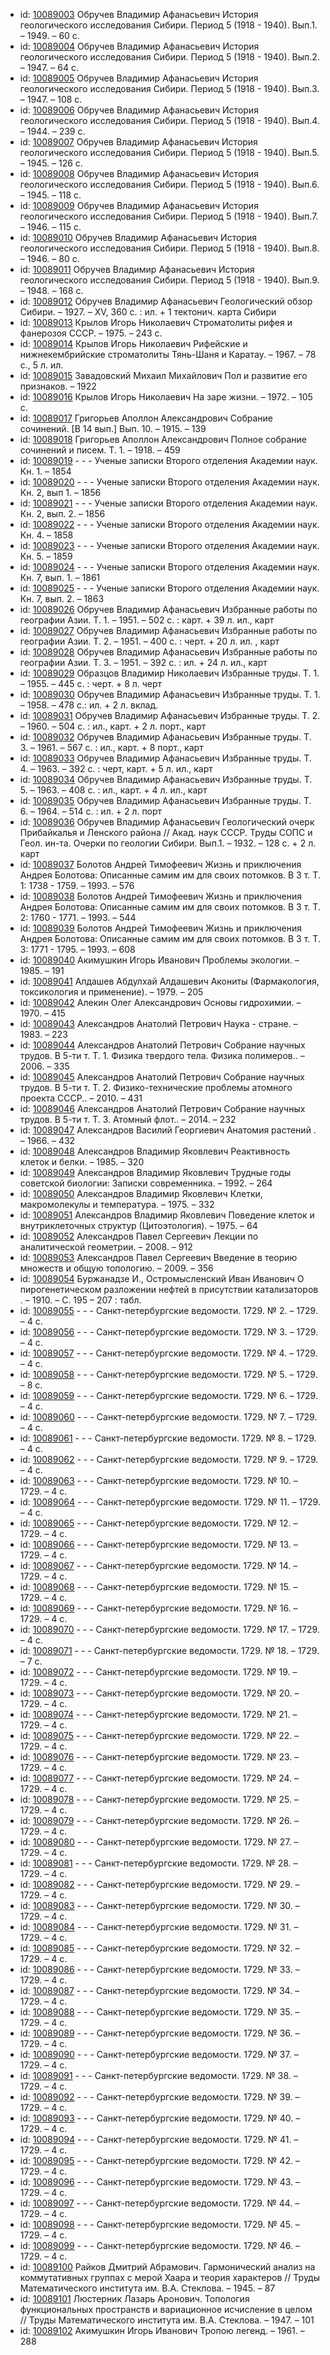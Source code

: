 <ul>
<li>id: <a href="http://books.e-heritage.ru/book/10089003">10089003</a>	Обручев Владимир Афанасьевич История геологического исследования Сибири. Период 5 (1918 - 1940). Вып.1. – 1949. – 60 с.</li>
<li>id: <a href="http://books.e-heritage.ru/book/10089004">10089004</a>	Обручев Владимир Афанасьевич История геологического исследования Сибири. Период 5 (1918 - 1940). Вып.2. – 1947. – 64 с.</li>
<li>id: <a href="http://books.e-heritage.ru/book/10089005">10089005</a>	Обручев Владимир Афанасьевич История геологического исследования Сибири. Период 5 (1918 - 1940). Вып.3. – 1947. – 108 с.</li>
<li>id: <a href="http://books.e-heritage.ru/book/10089006">10089006</a>	Обручев Владимир Афанасьевич История геологического исследования Сибири. Период 5 (1918 - 1940). Вып.4. – 1944. – 239 с.</li>
<li>id: <a href="http://books.e-heritage.ru/book/10089007">10089007</a>	Обручев Владимир Афанасьевич История геологического исследования Сибири. Период 5 (1918 - 1940). Вып.5. – 1945. – 126 с.</li>
<li>id: <a href="http://books.e-heritage.ru/book/10089008">10089008</a>	Обручев Владимир Афанасьевич История геологического исследования Сибири. Период 5 (1918 - 1940). Вып.6. – 1945. – 118 с.</li>
<li>id: <a href="http://books.e-heritage.ru/book/10089009">10089009</a>	Обручев Владимир Афанасьевич История геологического исследования Сибири. Период 5 (1918 - 1940). Вып.7. – 1946. – 115 с.</li>
<li>id: <a href="http://books.e-heritage.ru/book/10089010">10089010</a>	Обручев Владимир Афанасьевич История геологического исследования Сибири. Период 5 (1918 - 1940). Вып.8. – 1946. – 80 с.</li>
<li>id: <a href="http://books.e-heritage.ru/book/10089011">10089011</a>	Обручев Владимир Афанасьевич История геологического исследования Сибири. Период 5 (1918 - 1940). Вып.9. – 1948. – 168 с.</li>
<li>id: <a href="http://books.e-heritage.ru/book/10089012">10089012</a>	Обручев Владимир Афанасьевич Геологический обзор Сибири. – 1927. – XV, 360 с. : ил. + 1 тектонич. карта Сибири</li>
<li>id: <a href="http://books.e-heritage.ru/book/10089013">10089013</a>	Крылов Игорь Николаевич Строматолиты рифея и фанерозоя СССР. – 1975. – 243 с.</li>
<li>id: <a href="http://books.e-heritage.ru/book/10089014">10089014</a>	Крылов Игорь Николаевич Рифейские и нижнекембрийские строматолиты Тянь-Шаня и Каратау. – 1967. – 78 с., 5 л. ил.</li>
<li>id: <a href="http://books.e-heritage.ru/book/10089015">10089015</a>	Завадовский Михаил Михайлович Пол и развитие его признаков. – 1922</li>
<li>id: <a href="http://books.e-heritage.ru/book/10089016">10089016</a>	Крылов Игорь Николаевич На заре жизни. – 1972. – 105 с.</li>
<li>id: <a href="http://books.e-heritage.ru/book/10089017">10089017</a>	Григорьев Аполлон Александрович Собрание сочинений. [В 14 вып.] Вып. 10. – 1915. – 139</li>
<li>id: <a href="http://books.e-heritage.ru/book/10089018">10089018</a>	Григорьев Аполлон Александрович Полное собрание сочинений и писем. Т. 1. – 1918. – 459</li>
<li>id: <a href="http://books.e-heritage.ru/book/10089019">10089019</a>	- - - Ученые записки Второго отделения Академии наук. Кн. 1. – 1854</li>
<li>id: <a href="http://books.e-heritage.ru/book/10089020">10089020</a>	- - - Ученые записки Второго отделения Академии наук. Кн. 2, вып 1. – 1856</li>
<li>id: <a href="http://books.e-heritage.ru/book/10089021">10089021</a>	- - - Ученые записки Второго отделения Академии наук. Кн. 2, вып. 2. – 1856</li>
<li>id: <a href="http://books.e-heritage.ru/book/10089022">10089022</a>	- - - Ученые записки Второго отделения Академии наук. Кн. 4. – 1858</li>
<li>id: <a href="http://books.e-heritage.ru/book/10089023">10089023</a>	- - - Ученые записки Второго отделения Академии наук. Кн. 5. – 1859</li>
<li>id: <a href="http://books.e-heritage.ru/book/10089024">10089024</a>	- - - Ученые записки Второго отделения Академии наук. Кн. 7, вып. 1. – 1861</li>
<li>id: <a href="http://books.e-heritage.ru/book/10089025">10089025</a>	- - - Ученые записки Второго отделения Академии наук. Кн. 7, вып. 2. – 1863</li>
<li>id: <a href="http://books.e-heritage.ru/book/10089026">10089026</a>	Обручев Владимир Афанасьевич Избранные работы по географии Азии. Т. 1. – 1951. – 502 с. : карт. + 39 л. ил., карт</li>
<li>id: <a href="http://books.e-heritage.ru/book/10089027">10089027</a>	Обручев Владимир Афанасьевич Избранные работы по географии Азии. Т. 2. – 1951. – 400 с. : черт. + 20 л. ил. , карт</li>
<li>id: <a href="http://books.e-heritage.ru/book/10089028">10089028</a>	Обручев Владимир Афанасьевич Избранные работы по географии Азии. Т. 3. – 1951. – 392 с. : ил. + 24 л. ил., карт</li>
<li>id: <a href="http://books.e-heritage.ru/book/10089029">10089029</a>	Образцов Владимир Николаевич Избранные труды. Т. 1. – 1955. – 445 с. : черт. + 8 л. черт</li>
<li>id: <a href="http://books.e-heritage.ru/book/10089030">10089030</a>	Обручев Владимир Афанасьевич Избранные труды. Т. 1. – 1958. – 478 с.: ил. + 2 л. вклад.</li>
<li>id: <a href="http://books.e-heritage.ru/book/10089031">10089031</a>	Обручев Владимир Афанасьевич Избранные труды. Т. 2. – 1960. – 504 с. : ил., карт. + 2 л. порт., карт</li>
<li>id: <a href="http://books.e-heritage.ru/book/10089032">10089032</a>	Обручев Владимир Афанасьевич Избранные труды. Т. 3. – 1961. – 567 с. : ил., карт. + 8 порт., карт</li>
<li>id: <a href="http://books.e-heritage.ru/book/10089033">10089033</a>	Обручев Владимир Афанасьевич Избранные труды. Т. 4. – 1963. – 392 с. : черт, карт. + 5 л. ил., карт</li>
<li>id: <a href="http://books.e-heritage.ru/book/10089034">10089034</a>	Обручев Владимир Афанасьевич Избранные труды. Т. 5. – 1963. – 408 с. : ил., карт. + 4 л. ил., карт</li>
<li>id: <a href="http://books.e-heritage.ru/book/10089035">10089035</a>	Обручев Владимир Афанасьевич Избранные труды. Т. 6. – 1964. – 514 с. : ил. + 2 л. порт</li>
<li>id: <a href="http://books.e-heritage.ru/book/10089036">10089036</a>	Обручев Владимир Афанасьевич Геологический очерк Прибайкалья и Ленского района // Акад. наук СССР. Труды СОПС и Геол. ин-та. Очерки по геологии Сибири. Вып.1. – 1932. – 128 с. + 2 л. карт</li>
<li>id: <a href="http://books.e-heritage.ru/book/10089037">10089037</a>	Болотов Андрей Тимофеевич Жизнь и приключения Андрея Болотова: Описанные самим им для своих потомков. В 3 т. Т. 1: 1738 - 1759. – 1993. – 576</li>
<li>id: <a href="http://books.e-heritage.ru/book/10089038">10089038</a>	Болотов Андрей Тимофеевич Жизнь и приключения Андрея Болотова: Описанные самим им для своих потомков. В 3 т. Т. 2: 1760 - 1771. – 1993. – 544</li>
<li>id: <a href="http://books.e-heritage.ru/book/10089039">10089039</a>	Болотов Андрей Тимофеевич Жизнь и приключения Андрея Болотова: Описанные самим им для своих потомков. В 3 т. Т. 3: 1771 - 1795. – 1993. – 608</li>
<li>id: <a href="http://books.e-heritage.ru/book/10089040">10089040</a>	Акимушкин Игорь Иванович Проблемы экологии. – 1985. – 191</li>
<li>id: <a href="http://books.e-heritage.ru/book/10089041">10089041</a>	Алдашев Абдулхай Алдашевич Акониты (Фармакология, токсикология и применение). – 1979. – 205</li>
<li>id: <a href="http://books.e-heritage.ru/book/10089042">10089042</a>	Алекин Олег Александрович Основы гидрохимии. – 1970. – 415</li>
<li>id: <a href="http://books.e-heritage.ru/book/10089043">10089043</a>	Александров Анатолий Петрович Наука - стране. – 1983. – 223</li>
<li>id: <a href="http://books.e-heritage.ru/book/10089044">10089044</a>	Александров Анатолий Петрович Собрание научных трудов. В 5-ти т. Т. 1. Физика твердого тела. Физика полимеров.. – 2006. – 335</li>
<li>id: <a href="http://books.e-heritage.ru/book/10089045">10089045</a>	Александров Анатолий Петрович Собрание научных трудов. В 5-ти т. Т. 2. Физико-технические проблемы атомного проекта СССР.. – 2010. – 431</li>
<li>id: <a href="http://books.e-heritage.ru/book/10089046">10089046</a>	Александров Анатолий Петрович Собрание научных трудов. В 5-ти т. Т. 3. Атомный флот.. – 2014. – 232</li>
<li>id: <a href="http://books.e-heritage.ru/book/10089047">10089047</a>	Александров Василий Георгиевич Анатомия растений . – 1966. – 432</li>
<li>id: <a href="http://books.e-heritage.ru/book/10089048">10089048</a>	Александров Владимир Яковлевич Реактивность клеток и белки. – 1985. – 320</li>
<li>id: <a href="http://books.e-heritage.ru/book/10089049">10089049</a>	Александров Владимир Яковлевич Трудные годы советской биологии: Записки современника. – 1992. – 264</li>
<li>id: <a href="http://books.e-heritage.ru/book/10089050">10089050</a>	Александров Владимир Яковлевич Клетки, макромолекулы и температура. – 1975. – 332</li>
<li>id: <a href="http://books.e-heritage.ru/book/10089051">10089051</a>	Александров Владимир Яковлевич Поведение клеток и внутриклеточных структур (Цитоэтология). – 1975. – 64</li>
<li>id: <a href="http://books.e-heritage.ru/book/10089052">10089052</a>	Александров Павел Сергеевич Лекции по аналитической геометрии. – 2008. – 912</li>
<li>id: <a href="http://books.e-heritage.ru/book/10089053">10089053</a>	Александров Павел Сергеевич Введение в теорию множеств и общую топологию. – 2009. – 356</li>
<li>id: <a href="http://books.e-heritage.ru/book/10089054">10089054</a>	Буржанадзе И., Остромысленский Иван Иванович О пирогенетическом разложении нефтей в присутствии катализаторов . – 1910. – С. 195 – 207 : табл.</li>
<li>id: <a href="http://books.e-heritage.ru/book/10089055">10089055</a>	- - - Санкт-петербургские ведомости. 1729. № 2. – 1729. – 4 с.</li>
<li>id: <a href="http://books.e-heritage.ru/book/10089056">10089056</a>	- - - Санкт-петербургские ведомости. 1729. № 3. – 1729. – 4 с.</li>
<li>id: <a href="http://books.e-heritage.ru/book/10089057">10089057</a>	- - - Санкт-петербургские ведомости. 1729. № 4. – 1729. – 4 с.</li>
<li>id: <a href="http://books.e-heritage.ru/book/10089058">10089058</a>	- - - Санкт-петербургские ведомости. 1729. № 5. – 1729. – 8 с.</li>
<li>id: <a href="http://books.e-heritage.ru/book/10089059">10089059</a>	- - - Санкт-петербургские ведомости. 1729. № 6. – 1729. – 4 с.</li>
<li>id: <a href="http://books.e-heritage.ru/book/10089060">10089060</a>	- - - Санкт-петербургские ведомости. 1729. № 7. – 1729. – 4 с.</li>
<li>id: <a href="http://books.e-heritage.ru/book/10089061">10089061</a>	- - - Санкт-петербургские ведомости. 1729. № 8. – 1729. – 4 с.</li>
<li>id: <a href="http://books.e-heritage.ru/book/10089062">10089062</a>	- - - Санкт-петербургские ведомости. 1729. № 9. – 1729. – 4 с.</li>
<li>id: <a href="http://books.e-heritage.ru/book/10089063">10089063</a>	- - - Санкт-петербургские ведомости. 1729. № 10. – 1729. – 4 с.</li>
<li>id: <a href="http://books.e-heritage.ru/book/10089064">10089064</a>	- - - Санкт-петербургские ведомости. 1729. № 11. – 1729. – 4 с.</li>
<li>id: <a href="http://books.e-heritage.ru/book/10089065">10089065</a>	- - - Санкт-петербургские ведомости. 1729. № 12. – 1729. – 4 с.</li>
<li>id: <a href="http://books.e-heritage.ru/book/10089066">10089066</a>	- - - Санкт-петербургские ведомости. 1729. № 13. – 1729. – 4 с.</li>
<li>id: <a href="http://books.e-heritage.ru/book/10089067">10089067</a>	- - - Санкт-петербургские ведомости. 1729. № 14. – 1729. – 4 с.</li>
<li>id: <a href="http://books.e-heritage.ru/book/10089068">10089068</a>	- - - Санкт-петербургские ведомости. 1729. № 15. – 1729. – 4 с.</li>
<li>id: <a href="http://books.e-heritage.ru/book/10089069">10089069</a>	- - - Санкт-петербургские ведомости. 1729. № 16. – 1729. – 4 с.</li>
<li>id: <a href="http://books.e-heritage.ru/book/10089070">10089070</a>	- - - Санкт-петербургские ведомости. 1729. № 17. – 1729. – 4 с.</li>
<li>id: <a href="http://books.e-heritage.ru/book/10089071">10089071</a>	- - - Санкт-петербургские ведомости. 1729. № 18. – 1729. – 7 с.</li>
<li>id: <a href="http://books.e-heritage.ru/book/10089072">10089072</a>	- - - Санкт-петербургские ведомости. 1729. № 19. – 1729. – 4 с.</li>
<li>id: <a href="http://books.e-heritage.ru/book/10089073">10089073</a>	- - - Санкт-петербургские ведомости. 1729. № 20. – 1729. – 4 с.</li>
<li>id: <a href="http://books.e-heritage.ru/book/10089074">10089074</a>	- - - Санкт-петербургские ведомости. 1729. № 21. – 1729. – 4 с.</li>
<li>id: <a href="http://books.e-heritage.ru/book/10089075">10089075</a>	- - - Санкт-петербургские ведомости. 1729. № 22. – 1729. – 4 с.</li>
<li>id: <a href="http://books.e-heritage.ru/book/10089076">10089076</a>	- - - Санкт-петербургские ведомости. 1729. № 23. – 1729. – 4 с.</li>
<li>id: <a href="http://books.e-heritage.ru/book/10089077">10089077</a>	- - - Санкт-петербургские ведомости. 1729. № 24. – 1729. – 4 с.</li>
<li>id: <a href="http://books.e-heritage.ru/book/10089078">10089078</a>	- - - Санкт-петербургские ведомости. 1729. № 25. – 1729. – 4 с.</li>
<li>id: <a href="http://books.e-heritage.ru/book/10089079">10089079</a>	- - - Санкт-петербургские ведомости. 1729. № 26. – 1729. – 4 с.</li>
<li>id: <a href="http://books.e-heritage.ru/book/10089080">10089080</a>	- - - Санкт-петербургские ведомости. 1729. № 27. – 1729. – 4 с.</li>
<li>id: <a href="http://books.e-heritage.ru/book/10089081">10089081</a>	- - - Санкт-петербургские ведомости. 1729. № 28. – 1729. – 4 с.</li>
<li>id: <a href="http://books.e-heritage.ru/book/10089082">10089082</a>	- - - Санкт-петербургские ведомости. 1729. № 29. – 1729. – 4 с.</li>
<li>id: <a href="http://books.e-heritage.ru/book/10089083">10089083</a>	- - - Санкт-петербургские ведомости. 1729. № 30. – 1729. – 4 с.</li>
<li>id: <a href="http://books.e-heritage.ru/book/10089084">10089084</a>	- - - Санкт-петербургские ведомости. 1729. № 31. – 1729. – 4 с.</li>
<li>id: <a href="http://books.e-heritage.ru/book/10089085">10089085</a>	- - - Санкт-петербургские ведомости. 1729. № 32. – 1729. – 4 с.</li>
<li>id: <a href="http://books.e-heritage.ru/book/10089086">10089086</a>	- - - Санкт-петербургские ведомости. 1729. № 33. – 1729. – 4 с.</li>
<li>id: <a href="http://books.e-heritage.ru/book/10089087">10089087</a>	- - - Санкт-петербургские ведомости. 1729. № 34. – 1729. – 4 с.</li>
<li>id: <a href="http://books.e-heritage.ru/book/10089088">10089088</a>	- - - Санкт-петербургские ведомости. 1729. № 35. – 1729. – 4 с.</li>
<li>id: <a href="http://books.e-heritage.ru/book/10089089">10089089</a>	- - - Санкт-петербургские ведомости. 1729. № 36. – 1729. – 4 с.</li>
<li>id: <a href="http://books.e-heritage.ru/book/10089090">10089090</a>	- - - Санкт-петербургские ведомости. 1729. № 37. – 1729. – 4 с.</li>
<li>id: <a href="http://books.e-heritage.ru/book/10089091">10089091</a>	- - - Санкт-петербургские ведомости. 1729. № 38. – 1729. – 4 с.</li>
<li>id: <a href="http://books.e-heritage.ru/book/10089092">10089092</a>	- - - Санкт-петербургские ведомости. 1729. № 39. – 1729. – 4 с.</li>
<li>id: <a href="http://books.e-heritage.ru/book/10089093">10089093</a>	- - - Санкт-петербургские ведомости. 1729. № 40. – 1729. – 4 с.</li>
<li>id: <a href="http://books.e-heritage.ru/book/10089094">10089094</a>	- - - Санкт-петербургские ведомости. 1729. № 41. – 1729. – 4 с.</li>
<li>id: <a href="http://books.e-heritage.ru/book/10089095">10089095</a>	- - - Санкт-петербургские ведомости. 1729. № 42. – 1729. – 4 с.</li>
<li>id: <a href="http://books.e-heritage.ru/book/10089096">10089096</a>	- - - Санкт-петербургские ведомости. 1729. № 43. – 1729. – 4 с.</li>
<li>id: <a href="http://books.e-heritage.ru/book/10089097">10089097</a>	- - - Санкт-петербургские ведомости. 1729. № 44. – 1729. – 4 с.</li>
<li>id: <a href="http://books.e-heritage.ru/book/10089098">10089098</a>	- - - Санкт-петербургские ведомости. 1729. № 45. – 1729. – 4 с.</li>
<li>id: <a href="http://books.e-heritage.ru/book/10089099">10089099</a>	- - - Санкт-петербургские ведомости. 1729. № 46. – 1729. – 4 с.</li>
<li>id: <a href="http://books.e-heritage.ru/book/10089100">10089100</a>	Райков Дмитрий Абрамович. Гармонический анализ на коммутативных группах с мерой Хаара и теория характеров // Труды Математического института им. В.А. Стеклова. – 1945. – 87</li>
<li>id: <a href="http://books.e-heritage.ru/book/10089101">10089101</a>	Люстерник Лазарь Аронович. Топология функциональных пространств и вариационное исчисление в целом // Труды Математического института им. В.А. Стеклова. – 1947. – 101</li>
<li>id: <a href="http://books.e-heritage.ru/book/10089102">10089102</a>	Акимушкин Игорь Иванович Тропою легенд. – 1961. – 288</li>
</ul>
